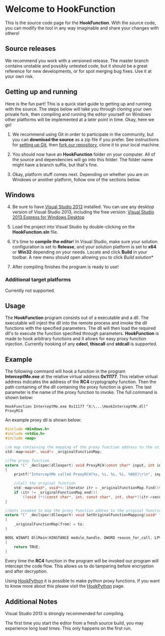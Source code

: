 Welcome to HookFunction
=======================

This is the source code page for the **HookFunction**.  With the source code, you can modify the tool in any way imaginable and share your changes with others!

Source releases
---------------

We recommend you work with a versioned release. The master branch contains unstable and possibly untested code, but it should be a great reference for new developments, or for spot merging bug fixes. Use it at your own risk.  

Getting up and running
----------------------

Here is the fun part!  This is a quick start guide to getting up and running with the source.  The steps below will take you through cloning your own private fork, then compiling and 
running the editor yourself on Windows other platforms will be implemented at a later point in time.  Okay, here we go!

1. We recommend using Git in order to participate in the community, but you can **download the source** as a zip file if you prefer. See instructions for 
   [setting up Git](http://help.github.com/articles/set-up-git), then [fork our repository](https://help.github.com/articles/fork-a-repo), clone it to your local machine.
   
2. You should now have an **HookFunction** folder on your computer.  All of the source and dependencies will go into this folder.  The folder name might have a branch suffix, but that's fine.

3. Okay, platform stuff comes next.  Depending on whether you are on Windows or another platform, follow one of the sections below.

## Windows

4. Be sure to have [Visual Studio 2013](http://www.microsoft.com/en-us/download/details.aspx?id=40787) installed.  You can use any 
   desktop version of Visual Studio 2013, including the free version:  [Visual Studio 2013 Express for Windows Desktop](http://www.microsoft.com/en-us/download/details.aspx?id=40787)

5. Load the project into Visual Studio by double-clicking on the **HookFunction.sln** file.

6. It's time to **compile the editor**!  In Visual Studio, make sure your solution configuration is set to **Release**, and your solution 
   platform is set to **x64** or **Win32** depending on your needs. Locate and click **Build** in your toolbar. A new menu should open allowing you to click *Build solution**

7. After compiling finishes the program is ready to use!

### Additional target platforms

Currently not supported.

Usage
-----

The **HookFunction** program consists out of a executable and a dll. The executable will inject the dll into the remote process and invoke the dll functions with the specified parameters. The dll will then load the required dll's to execute the function specified through parameters. **HookFunction** is made to hook arbitrary functions and it allows for easy proxy function injection. Currently hooking of any **cdecl**, **thiscall** and **stdcall** is supported.

Example
-------

The following command will hook a function in the program **InterceptMe.exe** at the relative virtual address **0x11177**. This relative virtual address indicates the address of the **RC4** cryptography function. Then the path containing of the dll containing the proxy function is given. The last parameter is the name of the proxy function to invoke. The full command is shown below:

```
HookFunction InterceptMe.exe 0x11177 "X:\...\HookInterceptMe.dll" ProxyRC4
```

An example proxy dll is shown below:

```c
#include <Windows.h>
#include <stdio.h>
#include <map>

//A map containing the mapping of the proxy function address to the original function address
std::map<void*, void*> _originalFunctionMap;

//The proxy function
extern "C" _declspec(dllexport) void ProxyRC4(const char* input, int inputLength, const char* key, int keyLength, char* output)
{
	printf("InterceptMe called ProxyRC4(%s, %i, %s, %i, %08X)\r\n", input, inputLength, key, keyLength, output);

	//Call the original function
	std::map<void*, void*>::iterator itr = _originalFunctionMap.find((void*)&ProxyRC4);
	if (itr != _originalFunctionMap.end())
		((void (*)(const char*, int, const char*, int, char*))itr->second)(input, inputLength, key, keyLength, output);
}

//Gets invoked to map the proxy function addres to the original function address
extern "C" _declspec(dllexport) void SetOriginalFunctionMapping(void* from, void* to)
{
	_originalFunctionMap[from] = to;
}

BOOL WINAPI DllMain(HINSTANCE module_handle, DWORD reason_for_call, LPVOID reserved)
{
	return TRUE;
}
```

Every time the **RC4** function in the program will be invoked our program will intercept the code flow. This allows us to do tampering before encryption and after decryption.

Using [HookPython](https://git.koenj.com/koenj/hookpython) it is possible to make python proxy functions. If you want to know more about this please visit the [HookPython](https://git.koenj.com/koenj/hookpython) page.

Additional Notes
----------------

Visual Studio 2013 is strongly recommended for compiling.

The first time you start the editor from a fresh source build, you may experience long load times.  This only happens on the first run.

